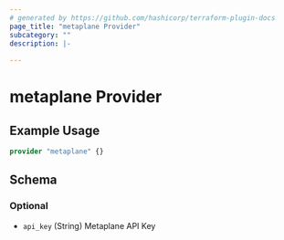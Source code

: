 ```yaml
---
# generated by https://github.com/hashicorp/terraform-plugin-docs
page_title: "metaplane Provider"
subcategory: ""
description: |-
  
---
```


# metaplane Provider



## Example Usage

```terraform
provider "metaplane" {}
```

<!-- schema generated by tfplugindocs -->
## Schema

### Optional

- `api_key` (String) Metaplane API Key
